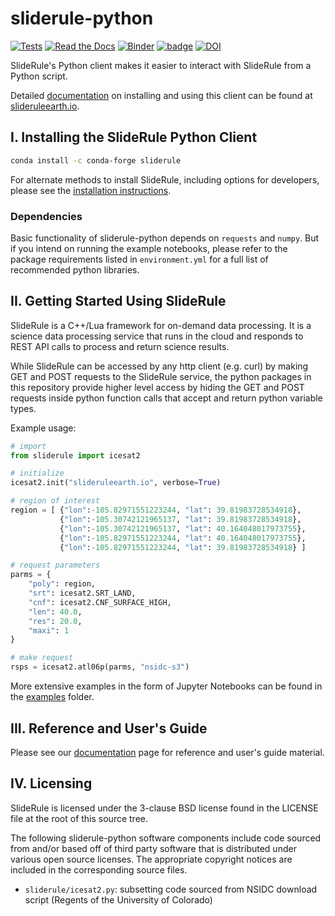 # sliderule-python
[![Tests](https://github.com/ICESat2-SlideRule/sliderule-python/actions/workflows/test.yml/badge.svg)](https://github.com/ICESat2-SlideRule/sliderule-python/actions/workflows/test.yml)
[![Read the Docs](https://readthedocs.org/projects/sliderule-python/badge/?version=latest)](https://slideruleearth.io/rtd/)
[![Binder](https://mybinder.org/badge_logo.svg)](https://gke.mybinder.org/v2/gh/ICESat2-SlideRule/sliderule-python/main?urlpath=lab)
[![badge](https://img.shields.io/static/v1.svg?logo=Jupyter&label=PangeoBinderAWS&message=us-west-2&color=orange)](https://aws-uswest2-binder.pangeo.io/v2/gh/ICESat2-SlideRule/sliderule-python/main?urlpath=lab)
[![DOI](https://zenodo.org/badge/311384982.svg)](https://zenodo.org/badge/latestdoi/311384982)

SlideRule's Python client makes it easier to interact with SlideRule from a Python script.

Detailed [documentation](https://slideruleearth.io/rtd/) on installing and using this client can be found at [slideruleearth.io](https://slideruleearth.io/).

## I. Installing the SlideRule Python Client

```bash
conda install -c conda-forge sliderule
```

For alternate methods to install SlideRule, including options for developers, please see the [installation instructions](https://slideruleearth.io/rtd/getting_started/Install.html).

### Dependencies

Basic functionality of sliderule-python depends on `requests` and `numpy`.  But if you intend on running the example notebooks, please refer to the package requirements listed in `environment.yml` for a full list of recommended python libraries.

## II. Getting Started Using SlideRule

SlideRule is a C++/Lua framework for on-demand data processing. It is a science data processing service that runs in the cloud and responds to REST API calls to process and return science results.

While SlideRule can be accessed by any http client (e.g. curl) by making GET and POST requests to the SlideRule service, the python packages in this repository provide higher level access by hiding the GET and POST requests inside python function calls that accept and return python variable types.

Example usage:
```python
# import
from sliderule import icesat2

# initialize
icesat2.init("slideruleearth.io", verbose=True)

# region of interest
region = [ {"lon":-105.82971551223244, "lat": 39.81983728534918},
           {"lon":-105.30742121965137, "lat": 39.81983728534918},
           {"lon":-105.30742121965137, "lat": 40.164048017973755},
           {"lon":-105.82971551223244, "lat": 40.164048017973755},
           {"lon":-105.82971551223244, "lat": 39.81983728534918} ]

# request parameters
parms = {
    "poly": region,
    "srt": icesat2.SRT_LAND,
    "cnf": icesat2.CNF_SURFACE_HIGH,
    "len": 40.0,
    "res": 20.0,
    "maxi": 1
}

# make request
rsps = icesat2.atl06p(parms, "nsidc-s3")
```

More extensive examples in the form of Jupyter Notebooks can be found in the [examples](examples/) folder.

## III. Reference and User's Guide

Please see our [documentation](https://slideruleearth.io/rtd/) page for reference and user's guide material.

## IV. Licensing

SlideRule is licensed under the 3-clause BSD license found in the LICENSE file at the root of this source tree.

The following sliderule-python software components include code sourced from and/or based off of third party software
that is distributed under various open source licenses. The appropriate copyright notices are included in the
corresponding source files.
* `sliderule/icesat2.py`: subsetting code sourced from NSIDC download script (Regents of the University of Colorado)

